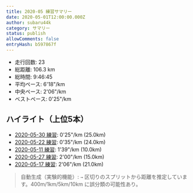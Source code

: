 ```yaml
---
title: 2020-05 練習サマリー
date: 2020-05-01T12:00:00.000Z
author: subaru44k
category: サマリー
status: publish
allowComments: false
entryHash: b597867f
---
```

- 走行回数: 23
- 総距離: 106.3 km
- 総時間: 9:46:45
- 平均ペース: 6'18"/km
- 中央ペース: 2'06"/km
- ベストペース: 0'25"/km

## ハイライト（上位5本）
- [2020-05-30 練習](/2020-05-30-986472a439ebcca7df9dd81ce5e597bc/): 0'25"/km (25.0km)
- [2020-05-22 練習](/2020-05-23-645e4e6a0ed3bd98349353db0eb935b9/): 0'35"/km (24.0km)
- [2020-05-11 練習](/2020-05-11-c093582b7b220b36a1e1d72a9bcb7e94/): 1'39"/km (10.0km)
- [2020-05-27 練習](/2020-05-27-ae4580d41b5b94b0b4f35b6799b47a81/): 2'00"/km (15.0km)
- [2020-05-17 練習](/2020-05-17-64113a18830d8069360eb6e173a5b746/): 2'06"/km (21.0km)

> 自動生成（実験的機能）: `→` 区切りのスプリットから距離を推定しています。400m/1km/5km/10km に誤分類の可能性あり。
